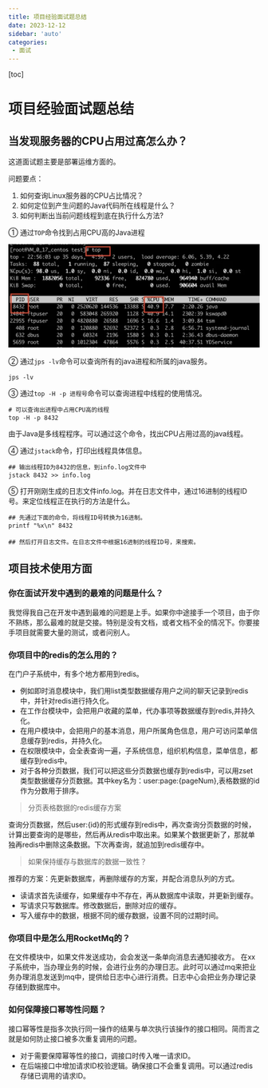 ```yaml
---
title: 项目经验面试题总结
date: 2023-12-12
sidebar: 'auto'
categories: 
 - 面试
---
```


[toc]

# 项目经验面试题总结

## 当发现服务器的CPU占用过高怎么办？

这道面试题主要是部署运维方面的。

问题要点：
1. 如何查询Linux服务器的CPU占比情况？
2. 如何定位到产生问题的Java代码所在线程是什么？
3. 如何判断出当前问题线程到底在执行什么方法?

① 通过`TOP`命令找到占用CPU高的Java进程

![java_20231212140704.png](../blog_img/java_20231212140704.png)

② 通过`jps -lv`命令可以查询所有的java进程和所属的java服务。

```shell
jps -lv
```

③ 通过`top -H -p 进程号`命令可以查询进程中线程的使用情况。

```shell
# 可以查询出进程中占用CPU高的线程
top -H -p 8432
```

由于Java是多线程程序。可以通过这个命令，找出CPU占用过高的java线程。


④ 通过`jstack`命令，打印出线程具体信息。

```shell
## 输出线程ID为8432的信息，到info.log文件中
jstack 8432 >> info.log
```

⑤ 打开刚刚生成的日志文件info.log。并在日志文件中，通过16进制的线程ID号。来定位线程正在执行的方法是什么。

```shell
## 先通过下面的命令，将线程ID号转换为16进制。
printf "%x\n" 8432

## 然后打开日志文件。在日志文件中根据16进制的线程ID号，来搜索。
```

## 项目技术使用方面

### 你在面试开发中遇到的最难的问题是什么？

我觉得我自己在开发中遇到最难的问题是上手。如果你中途接手一个项目，由于你不熟练，那么最难的就是交接。特别是没有文档，或者文档不全的情况下。你要接手项目就需要大量的测试，或者问别人。

### 你项目中的redis的怎么用的？

在门户子系统中，有多个地方都用到redis。
- 例如即时消息模块中，我们用list类型数据缓存用户之间的聊天记录到redis中，并针对redis进行持久化。
- 在工作台模块中，会把用户收藏的菜单，代办事项等数据缓存到redis,并持久化。
- 在用户模块中，会把用户的基本消息，用户所属角色信息，用户可访问菜单信息缓存到redis，并持久化。
- 在权限模块中，会全表查询一遍，子系统信息，组织机构信息，菜单信息，都缓存到redis中。
- 对于各种分页数据，我们可以把这些分页数据也缓存到redis中，可以用zset类型数据缓存分页数据。其中key名为：user:page:{pageNum},表格数据的id作为分数用于排序。

> 分页表格数据的redis缓存方案

查询分页数据，然后user:{id}的形式缓存到redis中，再次查询分页数据的时候，计算出要查询的是哪些，然后再从redis中取出来。如果某个数据更新了，那就单独再redis中删除这条数据。下次再查询，就追加到redis缓存中。

> 如果保持缓存与数据库的数据一致性？

推荐的方案：先更新数据库，再删除缓存的方案，并配合消息队列的方式。

- 读请求首先读缓存，如果缓存中不存在，再从数据库中读取，并更新到缓存。
- 写请求只写数据库。修改数据后，删除对应的缓存。
- 写入缓存中的数据，根据不同的缓存数据，设置不同的过期时间。

### 你项目中是怎么用RocketMq的？

在文件模块中，如果文件发送成功，会会发送一条单向消息去通知接收方。
在xx子系统中，当办理业务的时候，会进行业务的办理日志。此时可以通过mq来把业务办理消息发送到mq中，提供给日志中心进行消费。日志中心会把业务办理记录存储到数据库中。

### 如何保障接口幂等性问题？

接口幂等性是指多次执行同一操作的结果与单次执行该操作的接口相同。简而言之就是如何防止接口被多次重复调用的问题。

- 对于需要保障幂等性的接口，调接口时传入唯一请求ID。
- 在后端接口中增加请求ID校验逻辑。确保接口不会重复调用。可以通过redis存储已调用的请求ID。


